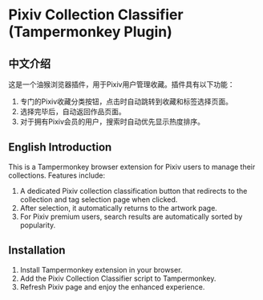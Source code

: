 # Pixiv Collection Classifier (Tampermonkey Plugin)

## 中文介绍
这是一个油猴浏览器插件，用于Pixiv用户管理收藏。插件具有以下功能：
1. 专门的Pixiv收藏分类按钮，点击时自动跳转到收藏和标签选择页面。
2. 选择完毕后，自动返回作品页面。
3. 对于拥有Pixiv会员的用户，搜索时自动优先显示热度排序。

## English Introduction
This is a Tampermonkey browser extension for Pixiv users to manage their collections. Features include:
1. A dedicated Pixiv collection classification button that redirects to the collection and tag selection page when clicked.
2. After selection, it automatically returns to the artwork page.
3. For Pixiv premium users, search results are automatically sorted by popularity.

## Installation
1. Install Tampermonkey extension in your browser.
2. Add the Pixiv Collection Classifier script to Tampermonkey.
3. Refresh Pixiv page and enjoy the enhanced experience.
